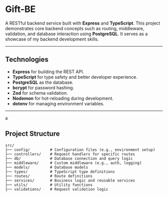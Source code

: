 # Gift-BE

A RESTful backend service built with **Express** and **TypeScript**. This project demonstrates core backend concepts such as routing, middleware, validation, and database interaction using **PostgreSQL**. It serves as a showcase of my backend development skills.

---

## Technologies

- **Express** for building the REST API.
- **TypeScript** for type safety and better developer experience.
- **PostgreSQL** as the database.
- **bcrypt** for password hashing.
- **Zod** for schema validation.
- **Nodemon** for hot-reloading during development.
- **dotenv** for managing environment variables.

---
a
## Project Structure

```plaintext
src/
├── config/         # Configuration files (e.g., environment setup)
├── controllers/    # Request handlers for specific routes
├── db/             # Database connection and query logic
├── middleware/     # Custom middleware (e.g., auth, logging)
├── models/         # Database models
├── types/          # TypeScript type definitions
├── routes/         # Route definitions
├── services/       # Business logic and reusable services
├── utils/          # Utility functions
├── validations/    # Request validation logic
```
